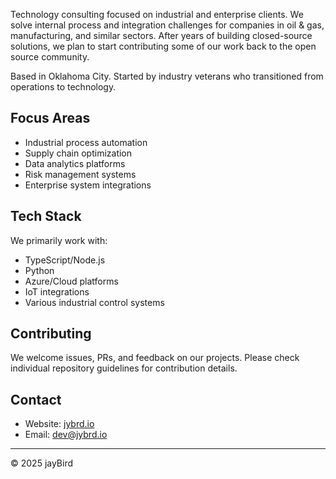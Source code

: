 Technology consulting focused on industrial and enterprise clients. We solve internal process and integration challenges for companies in oil & gas, manufacturing, and similar sectors. After years of building closed-source solutions, we plan to start contributing some of our work back to the open source community.

Based in Oklahoma City. Started by industry veterans who transitioned from operations to technology.

## Focus Areas

- Industrial process automation
- Supply chain optimization
- Data analytics platforms
- Risk management systems
- Enterprise system integrations

## Tech Stack

We primarily work with:
- TypeScript/Node.js
- Python
- Azure/Cloud platforms
- IoT integrations
- Various industrial control systems

## Contributing

We welcome issues, PRs, and feedback on our projects. Please check individual repository guidelines for contribution details.

## Contact

- Website: [jybrd.io](https://jybrd.io)
- Email: dev@jybrd.io

---

© 2025 jayBird
